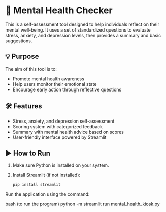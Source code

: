# 🧠 Mental Health Checker

This is a self-assessment tool designed to help individuals reflect on their mental well-being. It uses a set of standardized questions to evaluate stress, anxiety, and depression levels, then provides a summary and basic suggestions.

## 💡 Purpose

The aim of this tool is to:
- Promote mental health awareness
- Help users monitor their emotional state
- Encourage early action through reflective questions

## 🛠️ Features

- Stress, anxiety, and depression self-assessment
- Scoring system with categorized feedback
- Summary with mental health advice based on scores
- User-friendly interface powered by Streamlit

## ▶️ How to Run

1. Make sure Python is installed on your system.
2. Install Streamlit (if not installed):

   ```bash
   pip install streamlit

Run the application using the command:

bash
(to run the program)
python -m streamlit run mental_health_kiosk.py
